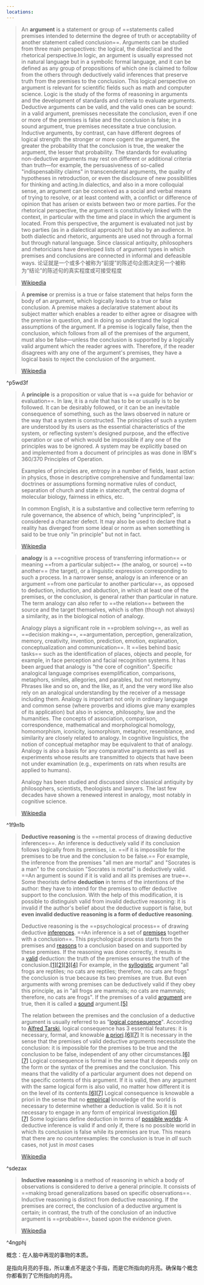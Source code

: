 ```yaml
---
locations: 
---
```



> An **argument** is a statement or group of ==statements called premises intended to determine the degree of truth or acceptability of another statement called conclusion==. Arguments can be studied from three main perspectives: the logical, the dialectical and the rhetorical perspective.In logic, an argument is usually expressed not in natural language but in a symbolic formal language, and it can be defined as any group of propositions of which one is claimed to follow from the others through deductively valid inferences that preserve truth from the premises to the conclusion. This logical perspective on argument is relevant for scientific fields such as math and computer science. Logic is the study of the forms of reasoning in arguments and the development of standards and criteria to evaluate arguments. Deductive arguments can be valid, and the valid ones can be sound: in a valid argument, premisses necessitate the conclusion, even if one or more of the premises is false and the conclusion is false; in a sound argument, true premises necessitate a true conclusion. Inductive arguments, by contrast, can have different degrees of logical strength: the stronger or more cogent the argument, the greater the probability that the conclusion is true, the weaker the argument, the lesser that probability. The standards for evaluating non-deductive arguments may rest on different or additional criteria than truth—for example, the persuasiveness of so-called "indispensability claims" in transcendental arguments, the quality of hypotheses in retroduction, or even the disclosure of new possibilities for thinking and acting.In dialectics, and also in a more colloquial sense, an argument can be conceived as a social and verbal means of trying to resolve, or at least contend with, a conflict or difference of opinion that has arisen or exists between two or more parties. For the rhetorical perspective, the argument is constitutively linked with the context, in particular with the time and place in which the argument is located. From this perspective, the argument is evaluated not just by two parties (as in a dialectical approach) but also by an audience. In both dialectic and rhetoric, arguments are used not through a formal but through natural language. Since classical antiquity, philosophers and rhetoricians have developed lists of argument types in which premises and conclusions are connected in informal and defeasible ways.
> 论证就是一个或多个被称为“前提”的陈述句企图决定另一个被称为“结论”的陈述句的真实程度或可接受程度
>
> [Wikipedia](https://en.wikipedia.org/wiki/Argument)

> A **premise** or premiss is a true or false statement that helps form the body of an argument, which logically leads to a true or false conclusion. A premise makes a declarative statement about its subject matter which enables a reader to either agree or disagree with the premise in question, and in doing so understand the logical assumptions of the argument. If a premise is logically false, then the conclusion, which follows from all of the premises of the argument, must also be false—unless the conclusion is supported by a logically valid argument which the reader agrees with. Therefore, if the reader disagrees with any one of the argument's premises, they have a logical basis to reject the conclusion of the argument.
>
> [Wikipedia](https://en.wikipedia.org/wiki/Premise)

^p5wd3f

> A **principle** is a proposition or value that is ==a guide for behavior or evaluation==. In law, it is a rule that has to be or usually is to be followed. It can be desirably followed, or it can be an inevitable consequence of something, such as the laws observed in nature or the way that a system is constructed. The principles of such a system are understood by its users as the essential characteristics of the system, or reflecting system's designed purpose, and the effective operation or use of which would be impossible if any one of the principles was to be ignored. A system may be explicitly based on and implemented from a document of principles as was done in IBM's 360/370 Principles of Operation.
>
> Examples of principles are, entropy in a number of fields, least action in physics, those in descriptive comprehensive and fundamental law: doctrines or assumptions forming normative rules of conduct, separation of church and state in statecraft, the central dogma of molecular biology, fairness in ethics, etc.
>
> In common English, it is a substantive and collective term referring to rule governance, the absence of which, being "unprincipled", is considered a character defect. It may also be used to declare that a reality has diverged from some ideal or norm as when something is said to be true only "in principle" but not in fact.
>
> [Wikipedia](https://en.wikipedia.org/wiki/Principle)

> **analogy**  is a ==cognitive process of transferring information== or meaning ==from a particular subject== (the analog, or source) ==to another== (the target), or a linguistic expression corresponding to such a process. In a narrower sense, analogy is an inference or an argument ==from one particular to another particular==, as opposed to deduction, induction, and abduction, in which at least one of the premises, or the conclusion, is general rather than particular in nature. The term analogy can also refer to ==the relation== between the source and the target themselves, which is often (though not always) a similarity, as in the biological notion of analogy.
>
> Analogy plays a significant role in ==problem solving==, as well as ==decision making==, ==argumentation, perception, generalization, memory, creativity, invention, prediction, emotion, explanation, conceptualization and communication==. It ==lies behind basic tasks== such as the identification of places, objects and people, for example, in face perception and facial recognition systems. It has been argued that analogy is "the core of cognition". Specific analogical language comprises exemplification, comparisons, metaphors, similes, allegories, and parables, but not metonymy. Phrases like and so on, and the like, as if, and the very word like also rely on an analogical understanding by the receiver of a message including them. Analogy is important not only in ordinary language and common sense (where proverbs and idioms give many examples of its application) but also in science, philosophy, law and the humanities. The concepts of association, comparison, correspondence, mathematical and morphological homology, homomorphism, iconicity, isomorphism, metaphor, resemblance, and similarity are closely related to analogy. In cognitive linguistics, the notion of conceptual metaphor may be equivalent to that of analogy. Analogy is also a basis for any comparative arguments as well as experiments whose results are transmitted to objects that have been not under examination (e.g., experiments on rats when results are applied to humans).
>
> Analogy has been studied and discussed since classical antiquity by philosophers, scientists, theologists and lawyers. The last few decades have shown a renewed interest in analogy, most notably in cognitive science.
>
> [Wikipedia](https://en.wikipedia.org/wiki/Analogy)

^1f9n1b


> **Deductive reasoning** is the ==mental process of drawing deductive inferences==. An inference is deductively valid if its conclusion follows logically from its premises, i.e. ==if it is impossible for the premises to be true and the conclusion to be false.== For example, the inference from the premises "all men are mortal" and "Socrates is a man" to the conclusion "Socrates is mortal" is deductively valid. ==An argument is sound if it is valid and all its premises are true==. Some theorists define **deduction** in terms of the intentions of the author: they have to intend for the premises to offer deductive support to the conclusion. With the help of this modification, it is possible to distinguish valid from invalid deductive reasoning: it is invalid if the author's belief about the deductive support is false, but **even invalid deductive reasoning is a form of deductive reasoning**. 
> 
> Deductive reasoning is the ==psychological process== of drawing deductive [inferences](https://en.wikipedia.org/wiki/Inference "Inference"). ==An inference is a set of [premises](https://en.wikipedia.org/wiki/Premise "Premise") together with a conclusion==. This psychological process starts from the premises and [reasons](https://en.wikipedia.org/wiki/Reason "Reason") to a conclusion based on and supported by these premises. If the reasoning was done correctly, it results in a [valid](https://en.wikipedia.org/wiki/Validity_(logic) "Validity (logic)") deduction: the truth of the premises ensures the truth of the conclusion.[[1]](https://en.wikipedia.org/wiki/Deductive_reasoning#cite_note-Johnson-Laird2009-1)[[2]](https://en.wikipedia.org/wiki/Deductive_reasoning#cite_note-Houde-2)[[3]](https://en.wikipedia.org/wiki/Deductive_reasoning#cite_note-Schechter-3)[[4]](https://en.wikipedia.org/wiki/Deductive_reasoning#cite_note-4) For example, in the [syllogistic](https://en.wikipedia.org/wiki/Syllogism "Syllogism") argument "all frogs are reptiles; no cats are reptiles; therefore, no cats are frogs" the conclusion is true because its two premises are true. But even arguments with wrong premises can be deductively valid if they obey this principle, as in "all frogs are mammals; no cats are mammals; therefore, no cats are frogs". If the premises of a valid [argument](https://en.wikipedia.org/wiki/Argument "Argument") are true, then it is called a [sound](https://en.wikipedia.org/wiki/Soundness "Soundness") argument.[[5]](https://en.wikipedia.org/wiki/Deductive_reasoning#cite_note-Evans-5)
> 
>The relation between the premises and the conclusion of a deductive argument is usually referred to as "[logical consequence](https://en.wikipedia.org/wiki/Logical_consequence "Logical consequence")". According to [Alfred Tarski](https://en.wikipedia.org/wiki/Alfred_Tarski "Alfred Tarski"), logical consequence has 3 essential features: it is necessary, formal, and knowable [a priori](https://en.wikipedia.org/wiki/A_priori "A priori").[[6]](https://en.wikipedia.org/wiki/Deductive_reasoning#cite_note-IEPLogical-6)[[7]](https://en.wikipedia.org/wiki/Deductive_reasoning#cite_note-Tarski-7) It is necessary in the sense that the premises of valid deductive arguments necessitate the conclusion: it is impossible for the premises to be true and the conclusion to be false, independent of any other circumstances.[[6]](https://en.wikipedia.org/wiki/Deductive_reasoning#cite_note-IEPLogical-6)[[7]](https://en.wikipedia.org/wiki/Deductive_reasoning#cite_note-Tarski-7) Logical consequence is formal in the sense that it depends only on the form or the syntax of the premises and the conclusion. This means that the validity of a particular argument does not depend on the specific contents of this argument. If it is valid, then any argument with the same logical form is also valid, no matter how different it is on the level of its contents.[[6]](https://en.wikipedia.org/wiki/Deductive_reasoning#cite_note-IEPLogical-6)[[7]](https://en.wikipedia.org/wiki/Deductive_reasoning#cite_note-Tarski-7) Logical consequence is knowable a priori in the sense that no [empirical](https://en.wikipedia.org/wiki/Empirical "Empirical") knowledge of the world is necessary to determine whether a deduction is valid. So it is not necessary to engage in any form of empirical investigation.[[6]](https://en.wikipedia.org/wiki/Deductive_reasoning#cite_note-IEPLogical-6)[[7]](https://en.wikipedia.org/wiki/Deductive_reasoning#cite_note-Tarski-7) Some logicians define deduction in terms of [possible worlds](https://en.wikipedia.org/wiki/Possible_world "Possible world"): A deductive inference is valid if and only if, there is no possible world in which its conclusion is false while its premises are true. This means that there are no counterexamples: the conclusion is true in _all_ such cases, not just in _most_ cases
>
> [Wikipedia](https://en.wikipedia.org/wiki/Deductive%20reasoning)

^sdezax


> **Inductive reasoning** is a method of reasoning in which a body of observations is considered to derive a general principle. It consists of ==making broad generalizations based on specific observations==. Inductive reasoning is distinct from deductive reasoning. If the premises are correct, the conclusion of a deductive argument is certain; in contrast, the truth of the conclusion of an inductive argument is ==probable==, based upon the evidence given.
>
> [Wikipedia](https://en.wikipedia.org/wiki/Inductive%20reasoning)

^4ngphj




概念：在人脑中再现的事物的本质。

是指向月亮的手指，所以重点不是这个手指，而是它所指向的月亮。确保每个概念你都看到了它所指向的月亮。